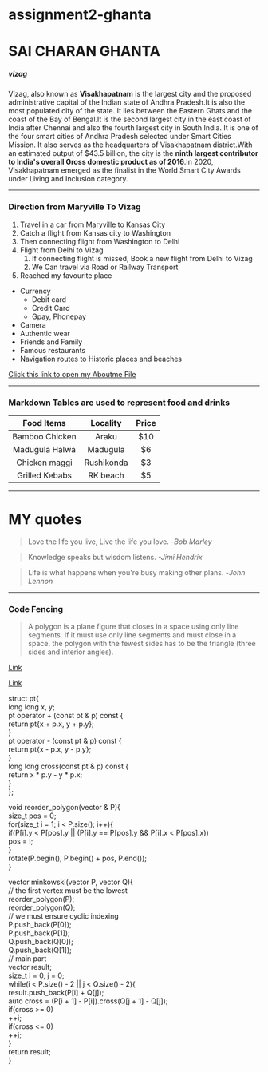 # assignment2-ghanta
# SAI CHARAN GHANTA
##### vizag

Vizag, also known as **Visakhapatnam** is the largest city and the proposed administrative capital of the Indian state of Andhra Pradesh.It is also the most populated city of the state. It lies between the Eastern Ghats and the coast of the Bay of Bengal.It is the second largest city in the east coast of India after Chennai and also the fourth largest city in South India. It is one of the four smart cities of Andhra Pradesh selected under Smart Cities Mission.
It also serves as the headquarters of Visakhapatnam district.With an estimated output of $43.5 billion, the city is the **ninth largest contributor to India's overall Gross domestic product as of 2016**.In 2020, Visakhapatnam emerged as the finalist in the World Smart City Awards under Living and Inclusion category.

***

### Direction from Maryville To Vizag

1. Travel in a car from Maryville to Kansas City
2. Catch a flight from Kansas city to Washington
3. Then connecting flight from Washington to Delhi
4. Flight from Delhi to Vizag
    1. If connecting flight is missed, Book a new flight from Delhi to Vizag 
    2. We Can travel via Road or Railway Transport
5. Reached my favourite place

- Currency
    - Debit card
    - Credit Card
    - Gpay, Phonepay
- Camera
- Authentic wear
- Friends and Family
- Famous restaurants
- Navigation routes to Historic places and beaches

[Click this link to open my Aboutme File](https://github.com/CharanGhanta/assignment2-ghanta/blob/a131eab0e013c87dceaf6b93e65fc7839e228c0d/AboutMe.md)

***

### Markdown Tables are used to represent food and drinks

| Food Items | Locality | Price |  
| :---: | :---: | :---: |  
| Bamboo Chicken | Araku | $10 |  
| Madugula Halwa | Madugula | $6 |  
| Chicken maggi | Rushikonda | $3 |  
| Grilled Kebabs | RK beach | $5 |  

***

# MY quotes

> Love the life you live, Live the life you love. -*Bob Marley*

> Knowledge speaks but wisdom listens. *-Jimi Hendrix*

> Life is what happens when you're busy making other plans. -*John Lennon*

***

### Code Fencing

> A polygon is a plane figure that closes in a space using only line segments. If it must use only line segments and must close in a space, the polygon with the fewest sides has to be the triangle (three sides and interior angles).

[Link](https://tutors.com/math-tutors/geometry-help/what-is-a-polygon-definition-shapes#:~:text=Polygon%3B%20the%20word%20means%20%22many%20angles%2C%22%20but%20it,closes%20in%20a%20space%20using%20only%20line%20segments.)

[Link](https://cp-algorithms.com/geometry/minkowski.html)

struct pt{  
    long long x, y;  
    pt operator + (const pt & p) const {  
        return pt{x + p.x, y + p.y};  
    }  
    pt operator - (const pt & p) const {  
        return pt{x - p.x, y - p.y};  
    }  
    long long cross(const pt & p) const {  
        return x * p.y - y * p.x;  
    }  
};  

void reorder_polygon(vector<pt> & P){  
    size_t pos = 0;  
    for(size_t i = 1; i < P.size(); i++){  
        if(P[i].y < P[pos].y || (P[i].y == P[pos].y && P[i].x < P[pos].x))  
            pos = i;  
    }  
    rotate(P.begin(), P.begin() + pos, P.end());  
}  

vector<pt> minkowski(vector<pt> P, vector<pt> Q){  
    // the first vertex must be the lowest  
    reorder_polygon(P);  
    reorder_polygon(Q);  
    // we must ensure cyclic indexing  
    P.push_back(P[0]);  
    P.push_back(P[1]);  
    Q.push_back(Q[0]);  
    Q.push_back(Q[1]);  
    // main part  
    vector<pt> result;  
    size_t i = 0, j = 0;  
    while(i < P.size() - 2 || j < Q.size() - 2){  
        result.push_back(P[i] + Q[j]);  
        auto cross = (P[i + 1] - P[i]).cross(Q[j + 1] - Q[j]);  
        if(cross >= 0)  
            ++i;  
        if(cross <= 0)  
            ++j;  
    }  
    return result;  
}  